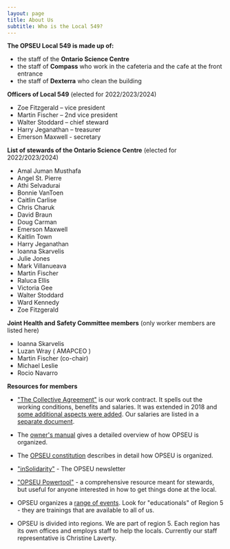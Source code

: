 ```yaml
---
layout: page
title: About Us
subtitle: Who is the Local 549?
---
```


**The OPSEU Local 549 is made up of:**
- the staff of the **Ontario Science Centre**
- the staff of **Compass** who work in the cafeteria and the cafe at the front entrance
- the staff of **Dexterra** who clean the building

**Officers of Local 549** (elected for 2022/2023/2024)
- Zoe Fitzgerald – vice president
- Martin Fischer – 2nd vice president
- Walter Stoddard – chief steward
- Harry Jeganathan – treasurer
- Emerson Maxwell - secretary
 
**List of stewards of the Ontario Science Centre** (elected for 2022/2023/2024)
- Amal Juman Musthafa
- Angel St. Pierre
- Athi Selvadurai
- Bonnie VanToen
- Caitlin Carlise
- Chris Charuk
- David Braun
- Doug Carman
- Emerson Maxwell
- Kaitlin Town
- Harry Jeganathan
- Ioanna Skarvelis
- Julie Jones
- Mark Villanueava
- Martin Fischer
- Raluca Ellis
- Victoria Gee
- Walter Stoddard
- Ward Kennedy
- Zoe Fitzgerald

**Joint Health and Safety Committee members** (only worker members are listed here)
- Ioanna Skarvelis
- Luzan Wray ( AMAPCEO )
- Martin Fischer (co-chair)
- Michael Leslie
- Rocio Navarro

**Resources for members**

- ["The Collective Agreement"](https://opseu.org/wp-content/uploads/2016/06/2015-2017_opseu_central_unified_agreement_-_final.pdf) is our work contract. It spells out the working conditions, benefits and salaries. It was extended in 2018 and [some additional aspects were added](https://opseu.org/wp-content/uploads/2018/05/2018-2021_ops_unified_extension_agreement.pdf). Our salaries are listed in a [separate document](https://opseu.org/wp-content/uploads/2019/05/copy_of_opseu_salary_schedule_2017-2021_unified_send.pdf).

- The [owner's manual](https://opseu.org/information/owners-manual/12067/) gives a detailed overview of how OPSEU is organized.

- The [OPSEU constitution](https://opseu.org/information/tools-and-resources/ontario-public-service-employees-union-constitution-2019/92827/) describes in detail how OPSEU is organized.

- ["inSolidarity"](https://opseu.org/solidarity/) - The OPSEU newsletter

- ["OPSEU Powertool"](https://opseu.org/wp-content/uploads/2015/04/2015-04_en_powertool.pdf) - a comprehensive resource meant for stewards, but useful for anyone interested in how to get things done at the local. 

- OPSEU organizes a [range of events](https://opseu.org/events/). Look for "educationals" of Region 5 - they are trainings that are available to all of us.

- OPSEU is divided into regions. We are part of region 5. Each region has its own offices and employs staff to help the locals. Currently our staff representative is Christine Laverty. 

